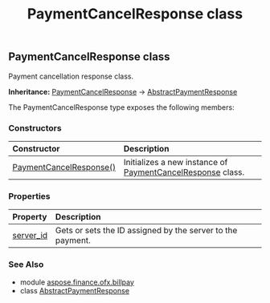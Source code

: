 ﻿---
title: PaymentCancelResponse class
second_title: Aspose.Finance for Python via .NET API References
description: 
type: docs
weight: 220
url: /python-net/aspose.finance.ofx.billpay/paymentcancelresponse/
is_root: false
---

## PaymentCancelResponse class

Payment cancellation response class.



**Inheritance:** [PaymentCancelResponse](/finance/python-net/aspose.finance.ofx.billpay/paymentcancelresponse) → 
[AbstractPaymentResponse](/finance/python-net/aspose.finance.ofx.billpay/abstractpaymentresponse)



The PaymentCancelResponse type exposes the following members:

### Constructors
| Constructor | Description |
| :- | :- |
| [PaymentCancelResponse()](/finance/python-net/aspose.finance.ofx.billpay/paymentcancelresponse/__init__/#) | Initializes a new instance of [PaymentCancelResponse](/finance/python-net/aspose.finance.ofx.billpay/paymentcancelresponse) class. |


### Properties
| Property | Description |
| :- | :- |
| [server_id](/finance/python-net/aspose.finance.ofx.billpay/paymentcancelresponse/server_id) | Gets or sets the ID assigned by the server to the payment. |


### See Also

* module [aspose.finance.ofx.billpay](../)
* class [AbstractPaymentResponse](/finance/python-net/aspose.finance.ofx.billpay/abstractpaymentresponse)
